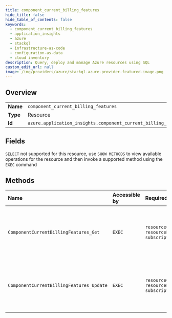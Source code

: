 ```yaml
---
title: component_current_billing_features
hide_title: false
hide_table_of_contents: false
keywords:
  - component_current_billing_features
  - application_insights
  - azure    
  - stackql
  - infrastructure-as-code
  - configuration-as-data
  - cloud inventory
description: Query, deploy and manage Azure resources using SQL
custom_edit_url: null
image: /img/providers/azure/stackql-azure-provider-featured-image.png
---
```

  
    

## Overview
<table><tbody>
<tr><td><b>Name</b></td><td><code>component_current_billing_features</code></td></tr>
<tr><td><b>Type</b></td><td>Resource</td></tr>
<tr><td><b>Id</b></td><td><code>azure.application_insights.component_current_billing_features</code></td></tr>
</tbody></table>

## Fields
`SELECT` not supported for this resource, use `SHOW METHODS` to view available operations for the resource and then invoke a supported method using the `EXEC` command  
## Methods
| Name | Accessible by | Required Params | Description |
|:-----|:--------------|:----------------|:------------|
| `ComponentCurrentBillingFeatures_Get` | `EXEC` | `resourceGroupName, resourceName, subscriptionId` | Returns current billing features for an Application Insights component. |
| `ComponentCurrentBillingFeatures_Update` | `EXEC` | `resourceGroupName, resourceName, subscriptionId` | Update current billing features for an Application Insights component. |

